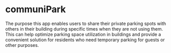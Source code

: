 # communiPark

The purpose this app enables users to share their private parking spots with others in their building during specific times when they are not using them. This can help optimize parking space utilization in buildings and provide a convenient solution for residents who need temporary parking for guests or other purposes.
